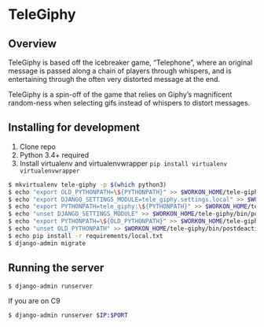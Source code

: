 # TeleGiphy

## Overview
TeleGiphy is based off the icebreaker game, “Telephone”, where an original message 
is passed along a chain of players through whispers, and is entertaining through 
the often very distorted message at the end. 

TeleGiphy is a spin-off of the game that relies on Giphy’s magnificent random-ness 
when selecting gifs instead of whispers to distort messages. 

## Installing for development

1. Clone repo
1. Python 3.4+ required
1. Install virtualenv and virtualenvwrapper `pip install virtualenv virtualenvwrapper`

```bash
$ mkvirtualenv tele-giphy -p $(which python3)
$ echo "export OLD_PYTHONPATH=\${PYTHONPATH}" >> $WORKON_HOME/tele-giphy/bin/postactivate
$ echo "export DJANGO_SETTINGS_MODULE=tele_giphy.settings.local" >> $WORKON_HOME/tele-giphy/bin/postactivate
$ echo "export PYTHONPATH=tele_giphy:\${PYTHONPATH}" >> $WORKON_HOME/tele-giphy/bin/postactivate
$ echo "unset DJANGO_SETTINGS_MODULE" >> $WORKON_HOME/tele-giphy/bin/postdeactivate 
$ echo "export PYTHONPATH=\${OLD_PYTHONPATH}" >> $WORKON_HOME/tele-giphy/bin/postdeactivate 
$ echo "unset OLD_PYTHONPATH" >> $WORKON_HOME/tele-giphy/bin/postdeactivate
$ echo pip install -r requirements/local.txt
$ django-admin migrate
```

## Running the server

```bash
$ django-admin runserver
```

If you are on C9
```bash
$ django-admin runserver $IP:$PORT
```